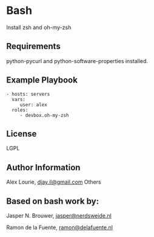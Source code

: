 Bash
========

Install zsh and oh-my-zsh

Requirements
------------

python-pycurl and python-software-properties installed.

Example Playbook
-------------------------

    - hosts: servers
      vars:
         user: alex
      roles:
         - devbox.oh-my-zsh

License
-------

LGPL

Author Information
------------------

Alex Lourie, djay.il@gmail.com
Others

Based on bash work by:
------------------

Jasper N. Brouwer, jasper@nerdsweide.nl

Ramon de la Fuente, ramon@delafuente.nl
